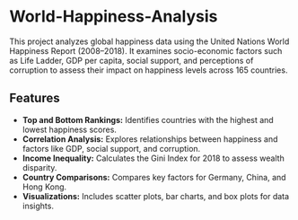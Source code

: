 # World-Happiness-Analysis
This project analyzes global happiness data using the United Nations World Happiness Report (2008–2018). It examines socio-economic factors such as Life Ladder, GDP per capita, social support, and perceptions of corruption to assess their impact on happiness levels across 165 countries.

## Features
- **Top and Bottom Rankings:** Identifies countries with the highest and lowest happiness scores.
- **Correlation Analysis:** Explores relationships between happiness and factors like GDP, social support, and corruption.
- **Income Inequality:** Calculates the Gini Index for 2018 to assess wealth disparity.
- **Country Comparisons:** Compares key factors for Germany, China, and Hong Kong.
- **Visualizations:** Includes scatter plots, bar charts, and box plots for data insights.
